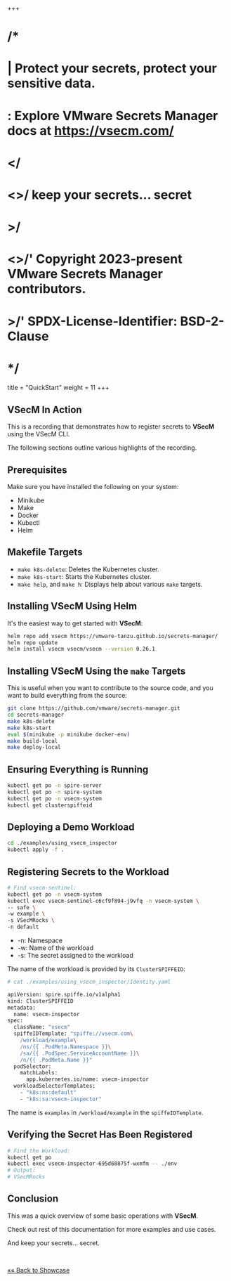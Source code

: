 +++
# /*
# |    Protect your secrets, protect your sensitive data.
# :    Explore VMware Secrets Manager docs at https://vsecm.com/
# </
# <>/  keep your secrets... secret
# >/
# <>/' Copyright 2023-present VMware Secrets Manager contributors.
# >/'  SPDX-License-Identifier: BSD-2-Clause
# */

title = "QuickStart"
weight = 11
+++

## VSecM In Action

This is a recording that demonstrates how to register secrets to 
**VSecM** using the VSecM CLI.

<script 
  src="https://asciinema.org/a/676191.js" 
  id="asciicast-676191"
  async="true"></script>

The following sections outline various highlights of the recording.

## Prerequisites

Make sure you have installed the following on your system:

* Minikube
* Make
* Docker
* Kubectl
* Helm

## Makefile Targets

* `make k8s-delete`: Deletes the Kubernetes cluster.
* `make k8s-start`: Starts the Kubernetes cluster.
* `make help`, and `make h`: Displays help about various `make` targets.

## Installing **VSecM** Using Helm

It's the easiest way to get started with **VSecM**:

```bash
helm repo add vsecm https://vmware-tanzu.github.io/secrets-manager/
helm repo update
helm install vsecm vsecm/vsecm --version 0.26.1
```

## Installing **VSecM** Using the `make` Targets

This is useful when you want to contribute to the source code, and you
want to build everything from the source:

```bash
git clone https://github.com/vmware/secrets-manager.git
cd secrets-manager
make k8s-delete
make k8s-start
eval $(minikube -p minikube docker-env)
make build-local
make deploy-local
```

## Ensuring Everything is Running

```bash
kubectl get po -n spire-server
kubectl get po -n spire-system
kubectl get po -n vsecm-system
kubectl get clusterspiffeid
```

## Deploying a Demo Workload

```bash
cd ./examples/using_vsecm_inspector
kubectl apply -f .
```

## Registering Secrets to the Workload

```bash
# Find vsecm-sentinel:
kubectl get po -n vsecm-system
kubectl exec vsecm-sentinel-c6cf9f894-j9vfq -n vsecm-system \
-- safe \
-w example \
-s VSecMRocks \
-n default
```

* -n: Namespace
* -w: Name of the workload
* -s: The secret assigned to the workload

The name of the workload is provided by its `ClusterSPIFFEID`:

```bash
# cat ./examples/using_vsecm_inspector/Identity.yaml

apiVersion: spire.spiffe.io/v1alpha1
kind: ClusterSPIFFEID
metadata:
  name: vsecm-inspector
spec:
  className: "vsecm"
  spiffeIDTemplate: "spiffe://vsecm.com\
    /workload/example\
    /ns/{{ .PodMeta.Namespace }}\
    /sa/{{ .PodSpec.ServiceAccountName }}\
    /n/{{ .PodMeta.Name }}"
  podSelector:
    matchLabels:
      app.kubernetes.io/name: vsecm-inspector
  workloadSelectorTemplates:
    - "k8s:ns:default"
    - "k8s:sa:vsecm-inspector"
```

The name is `examples` in `/workload/example` in the `spiffeIDTemplate`.

## Verifying the Secret Has Been Registered

```bash
# Find the Workload:
kubectl get po 
kubectl exec vsecm-inspector-695d68875f-wxmfm -- ./env
# Output:
# VSecMRocks
```

## Conclusion

This was a quick overview of some basic operations with **VSecM**.

Check out rest of this documentation for more examples and use cases.

And keep your secrets... secret.

<p>&nbsp;</p>

[«« Back to Showcase](@/showcase/vsecm.md)
